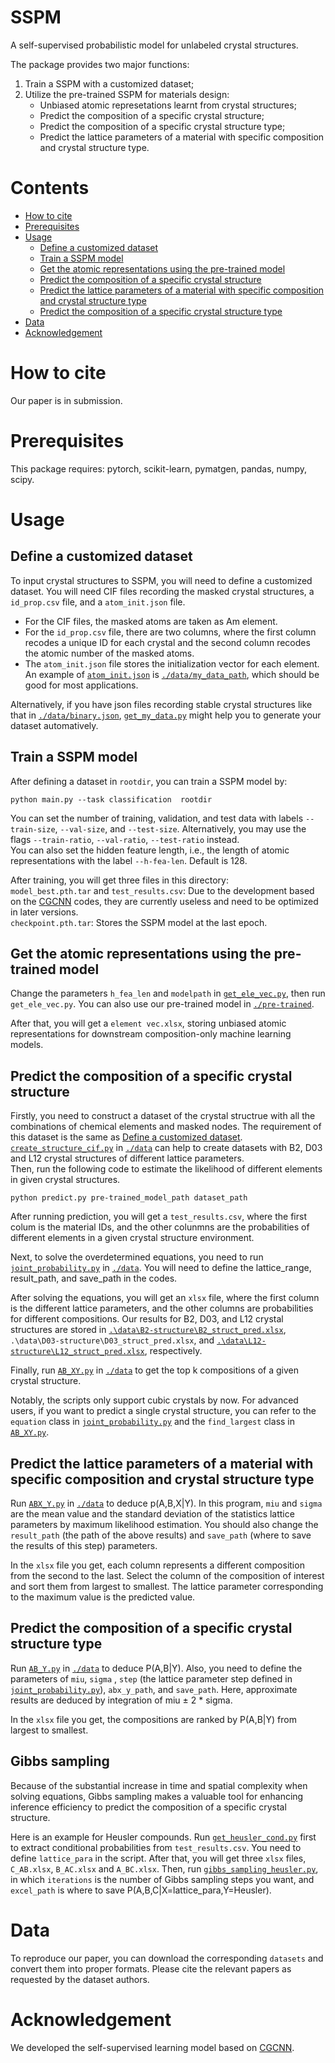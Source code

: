# SSPM
A self-supervised probabilistic model for unlabeled crystal structures.

The package provides two major functions:
1. Train a SSPM with a customized dataset;
2. Utilize the pre-trained SSPM for materials design:
   * Unbiased atomic represetations learnt from crystal structures;
   * Predict the composition of a specific crystal structure;
   * Predict the composition of a specific crystal structure type;
   * Predict the lattice parameters of a material with specific composition and crystal structure type.

# Contents
* [How to cite](https://github.com/Yidingwyd/SSPM/blob/main/README.md#how-to-cite)
* [Prerequisites](https://github.com/Yidingwyd/SSPM/tree/main?tab=readme-ov-file#prerequisites)
* [Usage](https://github.com/Yidingwyd/SSPM/tree/main?tab=readme-ov-file#usage)
  * [Define a customized dataset](https://github.com/Yidingwyd/SSPM/tree/main?tab=readme-ov-file#define-a-customized-dataset)
  * [Train a SSPM model](https://github.com/Yidingwyd/SSPM/tree/main?tab=readme-ov-file#train-a-sspm-model)
  * [Get the atomic representations using the pre-trained model](https://github.com/Yidingwyd/SSPM/tree/main?tab=readme-ov-file#get-the-atomic-representations-using-the-pre-trained-model)
  * [Predict the composition of a specific crystal structure](https://github.com/Yidingwyd/SSPM/tree/main?tab=readme-ov-file#predict-the-composition-of-a-specific-crystal-structure)
  * [Predict the lattice parameters of a material with specific composition and crystal structure type](https://github.com/Yidingwyd/SSPM/tree/main?tab=readme-ov-file#predict-the-lattice-parameters-of-a-material-with-specific-composition-and-crystal-structure-type)
  * [Predict the composition of a specific crystal structure type](https://github.com/Yidingwyd/SSPM/tree/main?tab=readme-ov-file#predict-the-composition-of-a-specific-crystal-structure-type)
* [Data](https://github.com/Yidingwyd/SSPM/tree/main?tab=readme-ov-file#data)
* [Acknowledgement](https://github.com/Yidingwyd/SSPM/tree/main?tab=readme-ov-file#acknowledgement)

# How to cite
Our paper is in submission.

# Prerequisites
This package requires: pytorch, scikit-learn, pymatgen, pandas, numpy, scipy.

# Usage
## Define a customized dataset
To input crystal structures to SSPM, you will need to define a customized dataset.
You will need CIF files recording the masked crystal structures, a `id_prop.csv` file, and a `atom_init.json` file.
* For the CIF files, the masked atoms are taken as Am element.
* For the `id_prop.csv` file, there are two columns, where the first column recodes a unique ID for each crystal and the second column recodes the atomic number of the masked atoms.
* The `atom_init.json` file stores the initialization vector for each element. An example of [`atom_init.json`](https://github.com/Yidingwyd/SSPM/blob/main/data/my_data_path/atom_init.json) is [`./data/my_data_path`](https://github.com/Yidingwyd/SSPM/tree/main/data/my_data_path), which should be good for most applications.

Alternatively, if you have json files recording stable crystal structures like that in [`./data/binary.json`](https://github.com/Yidingwyd/SSPM/blob/main/data/binary.json), [`get_my_data.py`](https://github.com/Yidingwyd/SSPM/blob/main/data/get_my_data.py) might help you to generate your dataset automatively.

## Train a SSPM model
After defining a dataset in `rootdir`, you can train a SSPM model by:
```
python main.py --task classification  rootdir
```
You can set the number of training, validation, and test data with labels `--train-size`, `--val-size`, and `--test-size`. Alternatively, you may use the flags `--train-ratio`, `--val-ratio`, `--test-ratio` instead.  
You can also set the hidden feature length, i.e., the length of atomic representations with the label `--h-fea-len`. Default is 128.

After training, you will get three files in this directory:  
`model_best.pth.tar` and `test_results.csv`: Due to the development based on the [CGCNN](https://github.com/txie-93/cgcnn) codes, they are currently useless and need to be optimized in later versions.  
`checkpoint.pth.tar`: Stores the SSPM model at the last epoch.

## Get the atomic representations using the pre-trained model
Change the parameters `h_fea_len` and `modelpath` in [`get_ele_vec.py`](https://github.com/Yidingwyd/SSPM/blob/main/get_ele_vec.py), then run `get_ele_vec.py`. You can also use our pre-trained model in [`./pre-trained`](https://github.com/Yidingwyd/SSPM/tree/main/pre-trained).

After that, you will get a `element vec.xlsx`, storing unbiased atomic representations for downstream composition-only machine learning models.

## Predict the composition of a specific crystal structure
Firstly, you need to construct a dataset of the crystal structrue with all the combinations of chemical elements and masked nodes. The requirement of this dataset is the same as [Define a customized dataset](https://github.com/Yidingwyd/SSPM/blob/main/README.md#define-a-customized-dataset).   
[`create_structure_cif.py`](https://github.com/Yidingwyd/SSPM/blob/main/data/create_structure_cif.py) in [`./data`](https://github.com/Yidingwyd/SSPM/tree/main/data) can help to create datasets with B2, D03 and L12 crystal structures of different lattice parameters.  
Then, run the following code to estimate the likelihood of different elements in given crystal structures.
```
python predict.py pre-trained_model_path dataset_path
```
After running prediction, you will get a `test_results.csv`, where the first colum is the material IDs, and the other colunmns are the probabilities of different elements in a given crystal structure environment.

Next, to solve the overdetermined equations, you need to run [`joint_probability.py`](https://github.com/Yidingwyd/SSPM/blob/main/data/joint_probability.py) in [`./data`](https://github.com/Yidingwyd/SSPM/tree/main/data). You will need to define the lattice_range, result_path, and save_path in the codes.

After solving the equations, you will get an `xlsx` file, where the first column is the different lattice parameters, and the other columns are probabilities for different compositions. Our results for B2, D03, and L12 crystal structures are stored in [`.\data\B2-structure\B2_struct_pred.xlsx`](https://github.com/Yidingwyd/SSPM/blob/main/data/B2-structure/B2_struct_pred.xlsx), `.\data\D03-structure\D03_struct_pred.xlsx`, and [`.\data\L12-structure\L12_struct_pred.xlsx`](https://github.com/Yidingwyd/SSPM/blob/main/data/L12-structure/L12_struct_pred.xlsx), respectively.

Finally, run [`AB_XY.py`](https://github.com/Yidingwyd/SSPM/blob/main/data/AB_XY.py) in [`./data`](https://github.com/Yidingwyd/SSPM/tree/main/data) to get the top k compositions of a given crystal structure.

Notably, the scripts only support cubic crystals by now. For advanced users, if you want to predict a single crystal structure, you can refer to the `equation` class in [`joint_probability.py`](https://github.com/Yidingwyd/SSPM/blob/main/data/joint_probability.py) and the `find_largest` class in [`AB_XY.py`](https://github.com/Yidingwyd/SSPM/blob/main/data/AB_XY.py).   

## Predict the lattice parameters of a material with specific composition and crystal structure type
Run [`ABX_Y.py`](https://github.com/Yidingwyd/SSPM/blob/main/data/ABX_Y.py) in [`./data`](https://github.com/Yidingwyd/SSPM/tree/main/data) to deduce p(A,B,X|Y). In this program, `miu` and `sigma` are the mean value and the standard deviation of the statistics lattice parameters by maximum likelihood estimation. You should also change the `result_path` (the path of the above results) and `save_path` (where to save the results of this step) parameters.

In the `xlsx` file you get, each column represents a different composition from the second to the last. Select the column of the composition of interest and sort them from largest to smallest. The lattice parameter corresponding to the maximum value is the predicted value.

## Predict the composition of a specific crystal structure type
Run [`AB_Y.py`](https://github.com/Yidingwyd/SSPM/blob/main/data/AB_Y.py) in [`./data`](https://github.com/Yidingwyd/SSPM/tree/main/data) to deduce P(A,B|Y). Also, you need to define the parameters of `miu`, `sigma` , `step` (the lattice parameter step defined in [`joint_probability.py`](https://github.com/Yidingwyd/SSPM/blob/main/data/joint_probability.py)), `abx_y_path`, and `save_path`. Here, approximate results are deduced by integration of miu ± 2 * sigma.

In the `xlsx` file you get, the compositions are ranked by P(A,B|Y) from largest to smallest.

## Gibbs sampling
Because of the substantial increase in time and spatial complexity when solving equations, Gibbs sampling makes a valuable tool for enhancing inference efficiency to predict the composition of a specific crystal structure.

Here is an example for Heusler compounds. Run [`get_heusler_cond.py`](https://github.com/Yidingwyd/SSPM/blob/main/data/get_heusler_cond.py) first to extract conditional probabilities from `test_results.csv`. You need to define `lattice_para` in the script. After that, you will get three `xlsx` files, `C_AB.xlsx`, `B_AC.xlsx` and `A_BC.xlsx`. Then, run [`gibbs_sampling_heusler.py`](https://github.com/Yidingwyd/SSPM/blob/main/data/gibbs_sampling_heusler.py), in which `iterations` is the number of Gibbs sampling steps you want, and `excel_path` is where to save P(A,B,C|X=lattice_para,Y=Heusler). 

# Data
To reproduce our paper, you can download the corresponding `datasets` and convert them into proper formats. Please cite the relevant papers as requested by the dataset authors.

# Acknowledgement
We developed the self-supervised learning model based on [CGCNN](https://github.com/txie-93/cgcnn).
